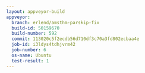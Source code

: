 ```yaml
---
layout: appveyor-build
appveyor:
  branch: erlend/amsthm-parskip-fix
  build-id: 50159670
  build-number: 592
  commit: 113020c5f2ecdb56d710df3c70a3fd802ecbaa4e
  job-id: i3ldys4tdhjvrm42
  job-number: 6
  os-name: Ubuntu
  test-result: 1
---
```

